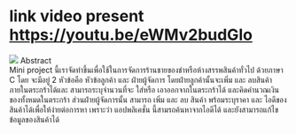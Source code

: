 # link video present https://youtu.be/eWMv2budGlo
<img src ="https://media.discordapp.net/attachments/776387846176768002/835841122348564510/com_pro.png?width=334&height=468">
<a>Abstract<br>
Mini project นี้เราจัดทำขึ้นเพื่อใช้ในการจัดการร้านชายของชำหรือห้างสรรพสินค้าทั่วไป ด้วยภาษา C โดย จะมีอยู่ 2 หัวข้อคือ หัวข้อลูกค้า และ ฝ่ายผู้จัดการ โดยฝ่ายลูกค้านั้นจะเพิ่ม และ ลบสินค้าภายในตระกร้าได้และ สามารถระบุจำนวนที่จะ ใส่หรือ เอาออกจากในตระกร้าได้ และคิดคำนวณเงินของทั้งหมดในตระกร้า ส่วนฝ่ายผู้จัดการนั้น สามารถ เพิ่ม และ ลบ สินค้า พร้อมระบุราคา และ ไอดีของสินค้าได้เพื่อให้ง่ายต่อการหา เพราะว่า แอปพลิเคชั่น นี้สามรถค้นหาจากไอดีได้ และยังสามารถแก้ไขข้อมูลของสินค้าได้ 
</a>
